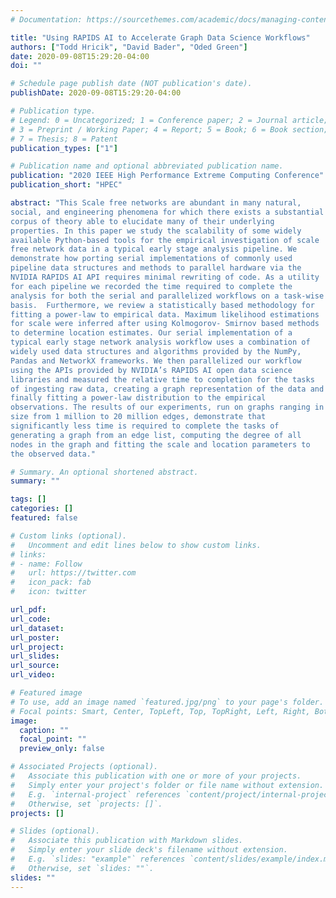 ```yaml
---
# Documentation: https://sourcethemes.com/academic/docs/managing-content/

title: "Using RAPIDS AI to Accelerate Graph Data Science Workflows"
authors: ["Todd Hricik", "David Bader", "Oded Green"]
date: 2020-09-08T15:29:20-04:00
doi: ""

# Schedule page publish date (NOT publication's date).
publishDate: 2020-09-08T15:29:20-04:00

# Publication type.
# Legend: 0 = Uncategorized; 1 = Conference paper; 2 = Journal article;
# 3 = Preprint / Working Paper; 4 = Report; 5 = Book; 6 = Book section;
# 7 = Thesis; 8 = Patent
publication_types: ["1"]

# Publication name and optional abbreviated publication name.
publication: "2020 IEEE High Performance Extreme Computing Conference"
publication_short: "HPEC"

abstract: "This Scale free networks are abundant in many natural,
social, and engineering phenomena for which there exists a substantial
corpus of theory able to elucidate many of their underlying
properties. In this paper we study the scalability of some widely
available Python-based tools for the empirical investigation of scale
free network data in a typical early stage analysis pipeline. We
demonstrate how porting serial implementations of commonly used
pipeline data structures and methods to parallel hardware via the
NVIDIA RAPIDS AI API requires minimal rewriting of code. As a utility
for each pipeline we recorded the time required to complete the
analysis for both the serial and parallelized workflows on a task-wise
basis.  Furthermore, we review a statistically based methodology for
fitting a power-law to empirical data. Maximum likelihood estimations
for scale were inferred after using Kolmogorov- Smirnov based methods
to determine location estimates. Our serial implementation of a
typical early stage network analysis workflow uses a combination of
widely used data structures and algorithms provided by the NumPy,
Pandas and NetworkX frameworks. We then parallelized our workflow
using the APIs provided by NVIDIA’s RAPIDS AI open data science
libraries and measured the relative time to completion for the tasks
of ingesting raw data, creating a graph representation of the data and
finally fitting a power-law distribution to the empirical
observations. The results of our experiments, run on graphs ranging in
size from 1 million to 20 million edges, demonstrate that
significantly less time is required to complete the tasks of
generating a graph from an edge list, computing the degree of all
nodes in the graph and fitting the scale and location parameters to
the observed data."

# Summary. An optional shortened abstract.
summary: ""

tags: []
categories: []
featured: false

# Custom links (optional).
#   Uncomment and edit lines below to show custom links.
# links:
# - name: Follow
#   url: https://twitter.com
#   icon_pack: fab
#   icon: twitter

url_pdf:
url_code:
url_dataset:
url_poster:
url_project:
url_slides:
url_source:
url_video:

# Featured image
# To use, add an image named `featured.jpg/png` to your page's folder. 
# Focal points: Smart, Center, TopLeft, Top, TopRight, Left, Right, BottomLeft, Bottom, BottomRight.
image:
  caption: ""
  focal_point: ""
  preview_only: false

# Associated Projects (optional).
#   Associate this publication with one or more of your projects.
#   Simply enter your project's folder or file name without extension.
#   E.g. `internal-project` references `content/project/internal-project/index.md`.
#   Otherwise, set `projects: []`.
projects: []

# Slides (optional).
#   Associate this publication with Markdown slides.
#   Simply enter your slide deck's filename without extension.
#   E.g. `slides: "example"` references `content/slides/example/index.md`.
#   Otherwise, set `slides: ""`.
slides: ""
---
```

